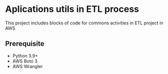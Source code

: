 # Aplications utils in ETL process

This project includes blocks of code for commons activities in ETL project in AWS

## Prerequisite

- Python 3.9+
- AWS Boto 3
- AWS Wrangler